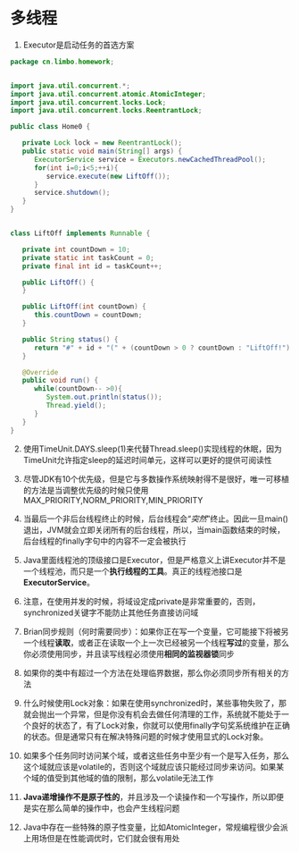 # 多线程

1. Executor是启动任务的首选方案


```java
package cn.limbo.homework;


import java.util.concurrent.*;
import java.util.concurrent.atomic.AtomicInteger;
import java.util.concurrent.locks.Lock;
import java.util.concurrent.locks.ReentrantLock;

public class Home0 {

   private Lock lock = new ReentrantLock();
   public static void main(String[] args) {
      ExecutorService service = Executors.newCachedThreadPool();
      for(int i=0;i<5;++i){
         service.execute(new LiftOff());
      }
      service.shutdown();
   }
}


class LiftOff implements Runnable {

   private int countDown = 10;
   private static int taskCount = 0;
   private final int id = taskCount++;

   public LiftOff() {
   }

   public LiftOff(int countDown) {
      this.countDown = countDown;
   }

   public String status() {
      return "#" + id + "(" + (countDown > 0 ? countDown : "LiftOff!") + ").";
   }

   @Override
   public void run() {
      while(countDown-- >0){
         System.out.println(status());
         Thread.yield();
      }
   }
}
```

2. 使用TimeUnit.DAYS.sleep(1)来代替Thread.sleep()实现线程的休眠，因为TimeUnit允许指定sleep的延迟时间单元，这样可以更好的提供可阅读性

3. 尽管JDK有10个优先级，但是它与多数操作系统映射得不是很好，唯一可移植的方法是当调整优先级的时候只使用MAX_PRIORITY,NORM_PRIORITY,MIN_PRIORITY

4. 当最后一个非后台线程终止的时候，后台线程会“*突然*”终止。因此一旦main()退出，JVM就会立即关闭所有的后台线程，所以，当main函数结束的时候，后台线程的finally字句中的内容不一定会被执行

5. Java里面线程池的顶级接口是Executor，但是严格意义上讲Executor并不是一个线程池，而只是一个**执行线程的工具**。真正的线程池接口是**ExecutorService**。

6. 注意，在使用并发的时候，将域设定成private是非常重要的，否则，synchronized关键字不能防止其他任务直接访问域

7. Brian同步规则（何时需要同步）：如果你正在写一个变量，它可能接下将被另一个线程**读取**，或者正在读取一个上一次已经被另一个线程**写过**的变量，那么你必须使用同步，并且读写线程必须使用**相同的监视器锁**同步

8. 如果你的类中有超过一个方法在处理临界数据，那么你必须同步所有相关的方法

9. 什么时候使用Lock对象：如果在使用synchronized时，某些事物失败了，那就会抛出一个异常，但是你没有机会去做任何清理的工作，系统就不能处于一个良好的状态了，有了Lock对象，你就可以使用finally字句奖系统维护在正确的状态。但是通常只有在解决特殊问题的时候才使用显式的Lock对象。

10. 如果多个任务同时访问某个域，或者这些任务中至少有一个是写入任务，那么这个域就应该是volatile的，否则这个域就应该只能经过同步来访问。如果某个域的值受到其他域的值的限制，那么volatile无法工作

11. **Java递增操作不是原子性的**，并且涉及一个读操作和一个写操作，所以即便是实在那么简单的操作中，也会产生线程问题

12. Java中存在一些特殊的原子性变量，比如AtomicInteger，常规编程很少会派上用场但是在性能调优时，它们就会很有用处